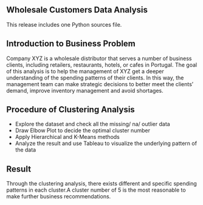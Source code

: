 ## Wholesale Customers Data Analysis
This release includes one Python sources file.

## Introduction to Business Problem
Company XYZ is a wholesale distributor that serves a number of business clients, including retailers, restaurants, hotels, or cafes in Portugal. The goal of this analysis is to help the management of XYZ get a deeper understanding of the spending patterns of their clients. In this way, the management team can make strategic decisions to better meet the clients’ demand, improve inventory management and avoid shortages.

## Procedure of Clustering Analysis
* Explore the dataset and check all the missing/ na/ outlier data
* Draw Elbow Plot to decide the optimal cluster number
* Apply Hierarchical and K-Means methods
* Analyze the result and use Tableau to visualize the underlying pattern of the data

## Result
Through the clustering analysis, there exists different and specific spending patterns in each cluster.A cluster number of 5 is the most reasonable to make further business recommendations.
